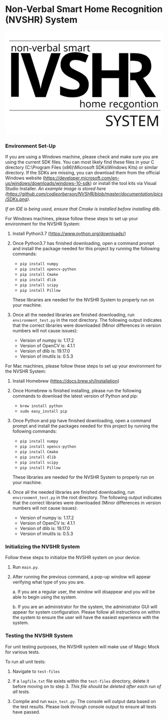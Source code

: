 # Non-Verbal Smart Home Recognition (NVSHR) System 
![NVSHR Logo](./static_data/NVSHRLogo.png)

### Environment Set-Up

 If you are using a Windows machine, please check and make sure you are using the current SDK files.
 You can most likely find these files in your C directory (C:\Program Files (x86)\Microsoft SDKs\Windows Kits) or similar directory.
 If the SDKs are missing, you can download them from the official Windows website (https://developer.microsoft.com/en-us/windows/downloads/windows-10-sdk) or install the tool kits via Visual Studio Installer.
 *An example image is stored here (https://github.com/codieorberson/NVSHR/blob/master/documentation/pics/SDKs.png).*
 
 *If an IDE is being used, ensure that Cmake is installed before installing dlib.*
 
 For Windows machines, please follow these steps to set up your environment for the NVSHR System:

1. Install Python3.7 (https://www.python.org/downloads/)

2. Once Python3.7 has finished downloading, open a command prompt and install the package needed for this project by running the following commands:
   + `pip install numpy`
   + `pip install opencv-python`
   + `pip install Cmake`
   + `pip install dlib`
   + `pip install scipy`
   + `pip install Pillow`
   
   These libraries are needed for the NVSHR System to properly run on your machine. 

3. Once all the needed libraries are finished downloading, run `environment_test.py` in the root directory.
   The following output indicates that the correct libraries were downloaded (Minor differences in version numbers will not cause issues): 
    + Version of numpy is: 1.17.2
    + Version of OpenCV is: 4.1.1
    + Version of dlib is: 19.17.0
    + Version of imutils is: 0.5.3
    
 For Mac machines, please follow these steps to set up your environment for the NVSHR System:

1. Install Homebrew (https://docs.brew.sh/Installation)

2. Once Homebrew is finished installing, please run the following commands to download the latest version of Python and pip:
   + `brew install python`
   + `sudo easy_install pip`

3. Once Python and pip have finished downloading, open a command prompt and install the packages needed for this project by running the following commands:
   + `pip install numpy`
   + `pip install opencv-python`
   + `pip install Cmake`
   + `pip install dlib`
   + `pip install scipy`
   + `pip install Pillow`
   
   These libraries are needed for the NVSHR System to properly run on your machine. 

4. Once all the needed libraries are finished downloading, run `environment_test.py` in the root directory.
   The following output indicates that the correct libraries were downloaded (Minor differences in version numbers will not cause issues): 
    + Version of numpy is: 1.17.2
    + Version of OpenCV is: 4.1.1
    + Version of dlib is: 19.17.0
    + Version of imutils is: 0.5.3

### Initializing the NVSHR System

Follow these steps to initialize the NVSHR system on your device: 

1. Run `main.py`. 

2. After running the previous command, a pop-up window will appear verifying what type of you you are. 

    a. If you are a regular user, the window will disappear and you will be able to begin using the system.
    
    b. If you are an administrator for the system, the administrator GUI will appear for system configuration. Please follow all instructions on within the system to ensure the user will have the easiest experience with the system.  
    
### Testing the NVSHR System

For unit testing purposes, the NVSHR system will make use of Magic Mock for various tests. 

To run all unit tests:

1. Navigate to `test-files`

2. If a `logfile.txt` file exists within the `test-files` directory, delete it before moving on to step 3. *This file should be deleted after each run of all tests.*

3. Complie and run `main_test.py`. The console will output data based on the test results. Please look through console output to ensure all tests have passed.
